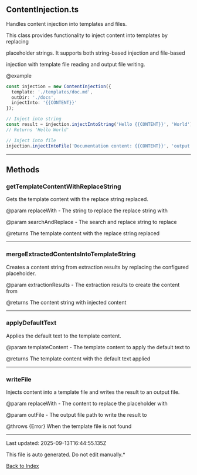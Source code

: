 ## ContentInjection.ts





 Handles content injection into templates and files.



 This class provides functionality to inject content into templates by replacing

 placeholder strings. It supports both string-based injection and file-based

 injection with template file reading and output file writing.



 @example

 ```typescript
 const injection = new ContentInjection({
   template: './templates/doc.md',
   outDir: './docs',
   injectInto: '{{CONTENT}}'
 });

 // Inject into string
 const result = injection.injectIntoString('Hello {{CONTENT}}', 'World');
 // Returns 'Hello World'

 // Inject into file
 injection.injectIntoFile('Documentation content: {{CONTENT}}', 'output.md');
 ```
 



---



## Methods



### **getTemplateContentWithReplaceString**

 Gets the template content with the replace string replaced.



 @param replaceWith - The string to replace the replace string with

 @param searchAndReplace - The search and replace string to replace

 @returns The template content with the replace string replaced

 



---



### **mergeExtractedContentsIntoTemplateString**

 Creates a content string from extraction results by replacing the configured placeholder.



 @param extractionResults - The extraction results to create the content from

 @returns The content string with injected content

 



---



### **applyDefaultText**

 Applies the default text to the template content.



 @param templateContent - The template content to apply the default text to

 @returns The template content with the default text applied

 



---



### **writeFile**

 Injects content into a template file and writes the result to an output file.



 @param replaceWith - The content to replace the placeholder with

 @param outFile - The output file path to write the result to

 @throws {Error} When the template file is not found

 



---



Last updated: 2025-09-13T16:44:55.135Z



This file is auto generated. Do not edit manually.*



[Back to Index](./index.md)
